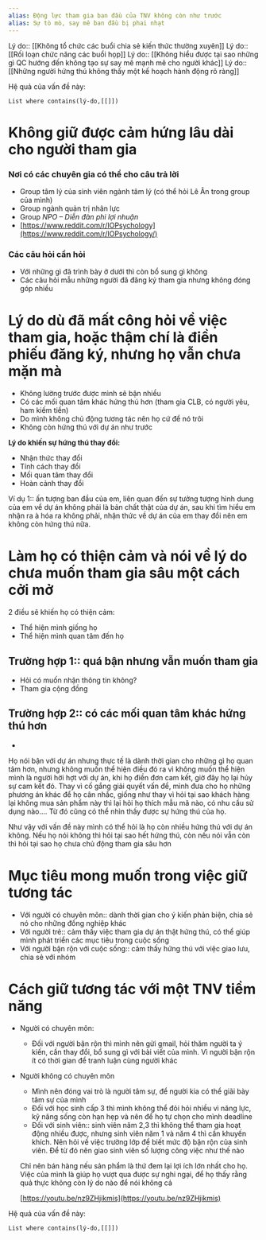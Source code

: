 ```yaml
---
alias: Động lực tham gia ban đầu của TNV không còn như trước
alias: Sự tò mò, say mê ban đầu bị phai nhạt
---
```


Lý do:: [[Không tổ chức các buổi chia sẻ kiến thức thường xuyên]]
Lý do:: [[Rối loạn chức năng các buổi họp]]
Lý do:: [[Không hiểu được tại sao những gì QC hướng đến không tạo sự say mê mạnh mẽ cho người khác]]
Lý do:: [[Những người hứng thú không thấy một kế hoạch hành động rõ ràng]]

Hệ quả của vấn đề này:
```dataview
List where contains(lý-do,[[]])
```

# Không giữ được cảm hứng lâu dài cho người tham gia

### Nơi có các chuyên gia có thể cho câu trả lời

- Group tâm lý của sinh viên ngành tâm lý (có thể hỏi Lê Ân trong group của mình)
- Group ngành quản trị nhân lực
- Group *NPO – Diễn đàn phi lợi nhuận*
- [https://www.reddit.com/r/IOPsychology](https://www.reddit.com/r/IOPsychology/)

### Các câu hỏi cần hỏi

- Với những gì đã trình bày ở dưới thì còn bổ sung gì không
- Các câu hỏi mẫu những người đã đăng ký tham gia nhưng không đóng góp nhiều

# Lý do dù đã mất công hỏi về việc tham gia, hoặc thậm chí là điền phiếu đăng ký, nhưng họ vẫn chưa mặn mà

- Không lường trước được mình sẽ bận nhiều
- Có các mối quan tâm khác hứng thú hơn (tham gia CLB, có người yêu, ham kiếm tiền)
- Do mình không chủ động tương tác nên họ cứ để nó trôi
- Không còn hứng thú với dự án như trước

**Lý do khiến sự hứng thú thay đổi:**

- Nhận thức thay đổi
- Tính cách thay đổi
- Mối quan tâm thay đổi
- Hoàn cảnh thay đổi

Ví dụ 1:: ấn tượng ban đầu của em, liên quan đến sự tưởng tượng hình dung của em về dự án không phải là bản chất thật của dự án, sau khi tìm hiểu em nhận ra à hóa ra không phải, nhận thức về dự án của em thay đổi nên em không còn hứng thú nữa.

# Làm họ có thiện cảm và nói về lý do chưa muốn tham gia sâu một cách cởi mở

2 điều sẽ khiến họ có thiện cảm:

- Thể hiện mình giống họ
- Thể hiện mình quan tâm đến họ

## Trường hợp 1:: quá bận nhưng vẫn muốn tham gia

- Hỏi có muốn nhận thông tin không?
- Tham gia cộng đồng

## Trường hợp 2:: có các mối quan tâm khác hứng thú hơn

-

Họ nói bận với dự án nhưng thực tế là dành thời gian cho những gì họ quan tâm hơn, nhưng không muốn thể hiện điều đó ra vì không muốn thể hiện mình là người hời hợt với dự án, khi họ điền đơn cam kết, giờ đây họ lại hủy sự cam kết đó.
Thay vì cố gắng giải quyết vấn đề, mình đưa cho họ những phương án khác để họ cân nhắc, giống như thay vì hỏi tại sao khách hàng lại không mua sản phẩm này thì lại hỏi họ thích mẫu mã nào, có nhu cầu sử dụng nào.... Từ đó cũng có thể nhìn thấy được sự hứng thú của họ.

Như vậy với vấn đề này mình có thể hỏi là họ còn nhiều hứng thú với dự án không. Nếu họ nói không thì hỏi tại sao hết hứng thú, còn nếu nói vẫn còn thì hỏi tại sao họ chưa chủ động tham gia sâu hơn

# Mục tiêu mong muốn trong việc giữ tương tác

- Với người có chuyên môn:: dành thời gian cho ý kiến phản biện, chia sẻ nó cho những đồng nghiệp khác
- Với người trẻ:: cảm thấy việc tham gia dự án thật hứng thú, có thể giúp mình phát triển các mục tiêu trong cuộc sống
- Với người bận rộn với cuộc sống:: cảm thấy hứng thú với việc giao lưu, chia sẻ với nhóm

# Cách giữ tương tác với một TNV tiềm năng

- Người có chuyên môn:
    - Đối với người bận rộn thì mình nên gửi gmail, hỏi thăm người ta ý kiến, cần thay đổi, bổ sung gì với bài viết của mình. Vì người bận rộn ít có thời gian để tranh luận cùng người khác
- Người không có chuyên môn
   + Mình nên đóng vai trò là người tâm sự, để người kia có thể giãi bày tâm sự của mình
   + Đối với học sinh cấp 3 thì mình không thể đỏi hỏi nhiều vì năng lực, kỹ năng sống còn hạn hẹp và nên để họ tự chọn cho mình deadline
   + Đối với sinh viên:: sinh viên năm 2,3 thì không thể tham gia hoạt động nhiều được, nhưng sinh viên năm 1 và năm 4 thì cần khuyến khích. Nên hỏi về việc trường lớp để biết mức độ bận rộn của sinh viên. Để từ đó nên giao sinh viên số lượng công việc như thế nào


    Chỉ nên bán hàng nếu sản phẩm là thứ đem lại lợi ích lớn nhất cho họ. Việc của mình là giúp họ vượt qua  được sự nghi ngại, để họ thấy rằng quả thực không còn lý do nào để nói không cả

    [https://youtu.be/nz9ZHjikmis](https://youtu.be/nz9ZHjikmis)




Hệ quả của vấn đề này:
```dataview
List where contains(lý-do,[[]])
```
 